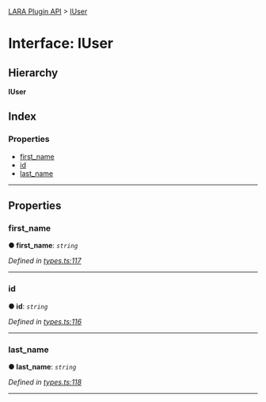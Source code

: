 [LARA Plugin API](../README.md) > [IUser](../interfaces/iuser.md)

# Interface: IUser

## Hierarchy

**IUser**

## Index

### Properties

* [first_name](iuser.md#first_name)
* [id](iuser.md#id)
* [last_name](iuser.md#last_name)

---

## Properties

<a id="first_name"></a>

###  first_name

**● first_name**: *`string`*

*Defined in [types.ts:117](https://github.com/concord-consortium/lara/blob/4998d73d/lara-typescript/src/plugin-api/types.ts#L117)*

___
<a id="id"></a>

###  id

**● id**: *`string`*

*Defined in [types.ts:116](https://github.com/concord-consortium/lara/blob/4998d73d/lara-typescript/src/plugin-api/types.ts#L116)*

___
<a id="last_name"></a>

###  last_name

**● last_name**: *`string`*

*Defined in [types.ts:118](https://github.com/concord-consortium/lara/blob/4998d73d/lara-typescript/src/plugin-api/types.ts#L118)*

___

